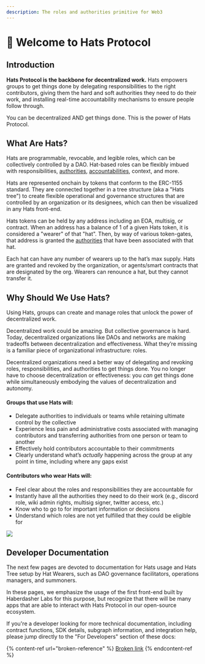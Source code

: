```yaml
---
description: The roles and authorities primitive for Web3
---
```


# 👋 Welcome to Hats Protocol

## Introduction

**Hats Protocol is the backbone for decentralized work.** Hats empowers groups to get things done by delegating responsibilities to the right contributors, giving them the hard and soft authorities they need to do their work, and installing real-time accountability mechanisms to ensure people follow through.

You can be decentralized AND get things done. This is the power of Hats Protocol.

## What Are Hats?

Hats are programmable, revocable, and legible roles, which can be collectively controlled by a DAO. Hat-based roles can be flexibly imbued with responsibilities, [authorities](using-hats/connecting-hats-with-authorities.md), [accountabilities](using-hats/setting-accountabilities/), context, and more.

Hats are represented onchain by tokens that conform to the ERC-1155 standard. They are connected together in a tree structure (aka a "Hats tree") to create flexible operational and governance structures that are controlled by an organization or its designees, which can then be visualized in any Hats front-end.

Hats tokens can be held by any address including an EOA, multisig, or contract. When an address has a balance of 1 of a given Hats token, it is considered a "wearer" of that "hat". Then, by way of various token-gates, that address is granted the [authorities](using-hats/connecting-hats-with-authorities.md) that have been associated with that hat.

Each hat can have any number of wearers up to the hat’s max supply. Hats are granted and revoked by the organization, or agents/smart contracts that are designated by the org. Wearers can renounce a hat, but they cannot transfer it.

## Why Should We Use Hats?

Using Hats, groups can create and manage roles that unlock the power of decentralized work.

Decentralized work could be amazing. But collective governance is hard. Today, decentralized organizations like DAOs and networks are making tradeoffs between decentralization and effectiveness. What they’re missing is a familiar piece of organizational infrastructure: roles.&#x20;

Decentralized organizations need a better way of delegating and revoking roles, responsibilities, and authorities to get things done. You no longer have to choose decentralization or effectiveness: you _can_ get things done while simultaneously embodying the values of decentralization and autonomy.&#x20;

#### Groups that use Hats will:

* Delegate authorities to individuals or teams while retaining ultimate control by the collective
* Experience less pain and administrative costs associated with managing contributors and transferring authorities from one person or team to another
* Effectively hold contributors accountable to their commitments
* Clearly understand what’s _actually_ happening across the group at any point in time, including where any gaps exist

#### Contributors who wear Hats will:

* Feel clear about the roles and responsibilities they are accountable for
* Instantly have all the authorities they need to do their work (e.g., discord role, wiki admin rights, multisig signer, twitter access, etc.)
* Know who to go to for important information or decisions
* Understand which roles are not yet fulfilled that they could be eligible for

![](https://ipfs.io/ipfs/Qme4gKHK23TrC822AeE5ZjLAxggoynboJox7tzpq776UEX)

## Developer Documentation

The next few pages are devoted to documentation for Hats usage and Hats Tree setup by Hat Wearers, such as DAO governance facilitators, operations managers, and summoners.&#x20;

In these pages, we emphasize the usage of the first front-end built by Haberdasher Labs for this purpose, but recognize that there will be many apps that are able to interact with Hats Protocol in our open-source ecosystem.

If you're a developer looking for more technical documentation, including contract functions, SDK details, subgraph information, and integration help, please jump directly to the "For Developers" section of these docs:

{% content-ref url="broken-reference" %}
[Broken link](broken-reference)
{% endcontent-ref %}
